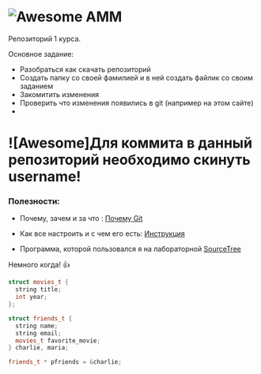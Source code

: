 # ![Awesome](http://www.amm.vsu.ru/images/logo.gif?raw=true) AMM


Репозиторий 1 курса. 

Основное задание:
 * Разобраться как скачать репозиторий
 * Создать папку со своей фамилией и в ней создать файлик со своим заданием
 * Закомитить изменения
 * Проверить что изменения появились в git (например на этом сайте)
 * 
# ![Awesome]Для коммита в данный репозиторий необходимо скинуть username!

### Полезности:

 * Почему, зачем и за что : [Почему Git](http://habrahabr.ru/post/104198/)

 * Как все настроить и с чем его есть: [Инструкция](http://dev.call2ru.com/vs/Работа%20с%20Git.pdf)

 * Программа, которой пользовался я на лабораторной [SourceTree](https://www.sourcetreeapp.com)

Немного когда! :+1:
```C++
struct movies_t {
  string title;
  int year;
};

struct friends_t {
  string name;
  string email;
  movies_t favorite_movie;
} charlie, maria;

friends_t * pfriends = &charlie;
```
